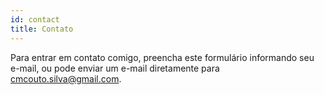 ```yaml
---
id: contact
title: Contato
---
```


Para entrar em contato comigo, preencha este formulário informando seu e-mail, ou pode enviar um e-mail diretamente para [cmcouto.silva@gmail.com]().
